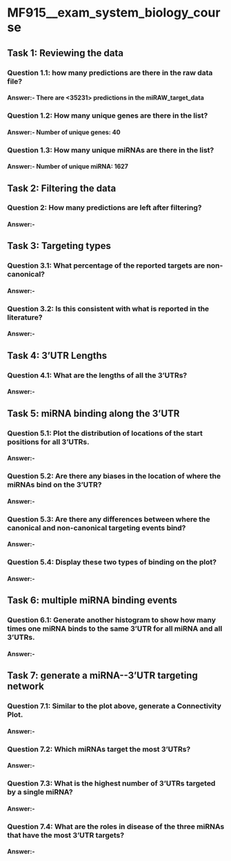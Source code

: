 # MF915__exam_system_biology_course
## Task 1: Reviewing the data 
### Question 1.1: how many predictions are there in the raw data file? 
#### Answer:- There are <35231> predictions in the miRAW_target_data
### Question 1.2: How many unique genes are there in the list? 
#### Answer:- Number of unique genes: 40
### Question 1.3: How many unique miRNAs are there in the list?
#### Answer:- Number of unique miRNA: 1627
## Task 2: Filtering the data 
### Question 2: How many predictions are left after filtering?
#### Answer:- 
## Task 3: Targeting types 
### Question 3.1: What percentage of the reported targets are non-canonical? 
#### Answer:- 
### Question 3.2: Is this consistent with what is reported in the literature? 
#### Answer:- 
## Task 4: 3’UTR Lengths 
### Question 4.1: What are the lengths of all the 3’UTRs? 
#### Answer:- 
## Task 5: miRNA binding along the 3’UTR 
### Question 5.1: Plot the distribution of locations of the start positions for all 3’UTRs.
#### Answer:- 
### Question 5.2: Are there any biases in the location of where the miRNAs bind on the 3’UTR? 
#### Answer:- 
### Question 5.3: Are there any differences between where the canonical and non-canonical targeting events bind? 
#### Answer:- 
### Question 5.4: Display these two types of binding on the plot?
#### Answer:- 
## Task 6: multiple miRNA binding events 
### Question 6.1: Generate another histogram to show how many times one miRNA binds to the same 3’UTR for all miRNA and all 3’UTRs.  
#### Answer:- 
## Task 7: generate a miRNA--3’UTR targeting network 
### Question 7.1: Similar to the plot above, generate a Connectivity Plot. 
#### Answer:-
### Question 7.2: Which miRNAs target the most 3’UTRs? 
#### Answer:-
### Question 7.3: What is the highest number of 3’UTRs targeted by a single miRNA?
#### Answer:-
### Question 7.4: What are the roles in disease of the three miRNAs that have the most 3’UTR targets?
#### Answer:-



